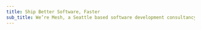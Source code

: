 ```yaml
---
title: Ship Better Software, Faster
sub_title: We’re Mesh, a Seattle based software development consultancy. We help innovative companies ship great software products.
---
```

